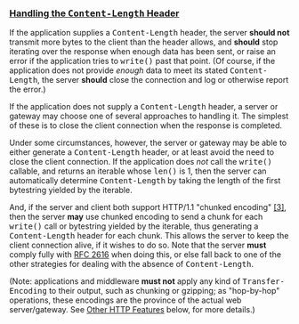 ### [Handling the <tt class="docutils literal"><span class="pre">Content-Length</span></tt> Header](#id27)

If the application supplies a <tt class="docutils literal"><span class="pre">Content-Length</span></tt> header, the server
**should not** transmit more bytes to the client than the header
allows, and **should** stop iterating over the response when enough
data has been sent, or raise an error if the application tries to
<tt class="docutils literal">write()</tt> past that point.  (Of course, if the application does
not provide _enough_ data to meet its stated <tt class="docutils literal"><span class="pre">Content-Length</span></tt>,
the server **should** close the connection and log or otherwise
report the error.)

If the application does not supply a <tt class="docutils literal"><span class="pre">Content-Length</span></tt> header, a
server or gateway may choose one of several approaches to handling
it.  The simplest of these is to close the client connection when
the response is completed.

Under some circumstances, however, the server or gateway may be
able to either generate a <tt class="docutils literal"><span class="pre">Content-Length</span></tt> header, or at least
avoid the need to close the client connection.  If the application
does _not_ call the <tt class="docutils literal">write()</tt> callable, and returns an iterable
whose <tt class="docutils literal">len()</tt> is 1, then the server can automatically determine
<tt class="docutils literal"><span class="pre">Content-Length</span></tt> by taking the length of the first bytestring yielded
by the iterable.

And, if the server and client both support HTTP/1.1 "chunked
encoding" [[3]](#id10), then the server **may** use chunked encoding to send
a chunk for each <tt class="docutils literal">write()</tt> call or bytestring yielded by the iterable,
thus generating a <tt class="docutils literal"><span class="pre">Content-Length</span></tt> header for each chunk.  This
allows the server to keep the client connection alive, if it wishes
to do so.  Note that the server **must** comply fully with [RFC 2616](http://www.faqs.org/rfcs/rfc2616.html)
when doing this, or else fall back to one of the other strategies for
dealing with the absence of <tt class="docutils literal"><span class="pre">Content-Length</span></tt>.

(Note: applications and middleware **must not** apply any kind of
<tt class="docutils literal"><span class="pre">Transfer-Encoding</span></tt> to their output, such as chunking or gzipping;
as "hop-by-hop" operations, these encodings are the province of the
actual web server/gateway.  See [Other HTTP Features](#other-http-features) below, for
more details.)